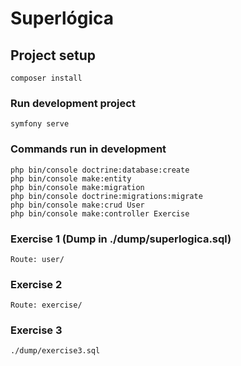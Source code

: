 # Superlógica

## Project setup
```
composer install
```

### Run development project
```
symfony serve
```

### Commands run in development
```
php bin/console doctrine:database:create
php bin/console make:entity
php bin/console make:migration
php bin/console doctrine:migrations:migrate
php bin/console make:crud User
php bin/console make:controller Exercise
```
### Exercise 1 (Dump in ./dump/superlogica.sql)
```
Route: user/
```
### Exercise 2
```
Route: exercise/
```
### Exercise 3
```
./dump/exercise3.sql
```